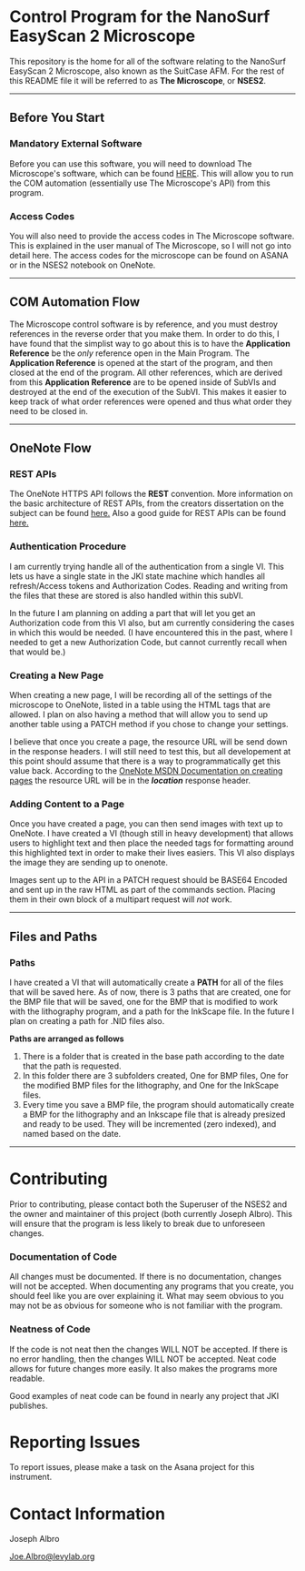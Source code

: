 # Control Program for the NanoSurf EasyScan 2 Microscope

This repository is the home for all of the software relating to the NanoSurf EasyScan 2 Microscope, also known as the SuitCase AFM. For the rest of this README file it will be referred to as **The Microscope**, or **NSES2**.

---
## Before You Start

### Mandatory External Software

Before you can use this software, you will need to download The Microscope's software, which can be found [HERE](https://www.nanosurf.com/en/software/easyscan-2). This will allow you to run the COM automation (essentially use The Microscope's API) from this program. 

### Access Codes

You will also need to provide the access codes in The Microscope software. This is explained in the user manual of The Microscope, so I will not go into detail here. The access codes for the microscope can be found on ASANA or in the NSES2 notebook on OneNote.

---

## COM Automation Flow

The Microscope control software is by reference, and you must destroy references in the reverse order that you make them. In order to do this, I have found that the simplist way to go about this is to have the **Application Reference** be the *only* reference open in the Main Program. The **Application Reference** is opened at the start of the program, and then closed at the end of the program. All other references, which are derived from this **Application Reference** are to be opened inside of SubVIs and destroyed at the end of the execution of the SubVI. This makes it easier to keep track of what order references were opened and thus what order they need to be closed in. 

---

## OneNote Flow

### REST APIs

The OneNote HTTPS API follows the **REST** convention. More information on the basic architecture of REST APIs, from the creators dissertation on the subject can be found [here.](https://www.ics.uci.edu/~fielding/pubs/dissertation/rest_arch_style.htm) Also a good guide for REST APIs can be found [here.](https://restfulapi.net/)

### Authentication Procedure

I am currently trying handle all of the authentication from a single VI. This lets us have a single state in the JKI state machine which handles all refresh/Access tokens and Authorization Codes. Reading and writing from the files that these are stored is also handled within this subVI. 

In the future I am planning on adding a part that will let you get an Authorization code from this VI also, but am currently considering the cases in which this would be needed. (I have encountered this in the past, where I needed to get a new Authorization Code, but cannot currently recall when that would be.)

### Creating a New Page

When creating a new page, I will be recording all of the settings of the microscope to OneNote, listed in a table using the HTML tags that are allowed. I plan on also having a method that will allow you to send up another table using a PATCH method if you chose to change your settings. 

I believe that once you create a page, the resource URL will be send down in the response headers. I will still need to test this, but all developement at this point should assume that there is a way to programmatically get this value back. According to the [OneNote MSDN Documentation on creating pages](https://msdn.microsoft.com/en-us/office/office365/howto/onenote-create-page) the resource URL will be in the ***location*** response header.

### Adding Content to a Page

Once you have created a page, you can then send images with text up to OneNote. I have created a VI (though still in heavy development) that allows users to highlight text and then place the needed tags for formatting around this highlighted text in order to make their lives easiers. This VI also displays the image they are sending up to onenote.

Images sent up to the API in a PATCH request should be BASE64 Encoded and sent up in the raw HTML as part of the commands section. Placing them in their own block of a multipart request will *not* work.

---

## Files and Paths

### Paths
I have created a VI that will automatically create a **PATH** for all of the files that will be saved here. As of now, there is 3 paths that are created, one for the BMP file that will be saved, one for the BMP that is modified to work with the lithography program, and a path for the InkScape file. In the future I plan on creating a path for .NID files also.

**Paths are arranged as follows**

1. There is a folder that is created in the base path according to the date that the path is requested.
2. In this folder there are 3 subfolders created, One for BMP files, One for the modified BMP files for the lithography, and One for the InkScape files.
3. Every time you save a BMP file, the program should automatically create a BMP for the lithography and an Inkscape file that is already presized and ready to be used. They will be incremented (zero indexed), and named based on the date.

---

# Contributing
Prior to contributing, please contact both the Superuser of the NSES2 and the owner and maintainer of this project (both currently Joseph Albro). This will ensure that the program is less likely to break due to unforeseen changes. 

### Documentation of Code

All changes must be documented. If there is no documentation, changes will not be accepted. When documenting any programs that you create, you should feel like you are over explaining it. What may seem obvious to you may not be as obvious for someone who is not familiar with the program.

### Neatness of Code

If the code is not neat then the changes WILL NOT be accepted. If there is no error handling, then the changes WILL NOT be accepted. Neat code allows for future changes more easily. It also makes the programs more readable. 

Good examples of neat code can be found in nearly any project that JKI publishes.
# Reporting Issues

To report issues, please make a task on the Asana project for this instrument.

# Contact Information
Joseph Albro

Joe.Albro@levylab.org
